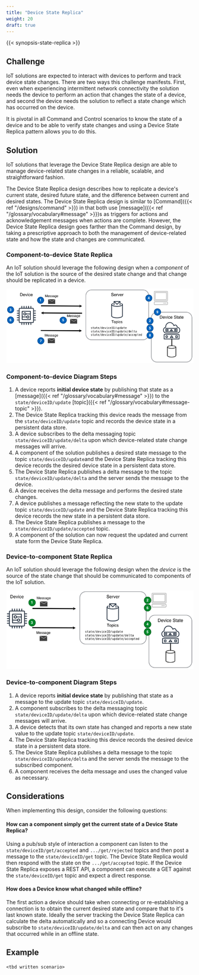```yaml
---
title: "Device State Replica"
weight: 20
draft: true
---
```


{{< synopsis-state-replica >}}
<!--more-->

## Challenge
IoT solutions are expected to interact with devices to perform and track device state changes. There are two ways this challenge manifests. First, even when experiencing intermittent network connectivity the solution needs the device to perform an action that changes the state of a device, and second the device needs the solution to reflect a state change which has occurred on the device.

It is pivotal in all Command and Control scenarios to know the state of a device and to be able to verify state changes and using a Device State Replica pattern allows you to do this.  

## Solution
IoT solutions that leverage the Device State Replica design are able to manage device-related state changes in a reliable, scalable, and straightforward fashion. 

The Device State Replica design describes how to replicate a device's current state, desired future state, and the difference between current and desired states. The Device State Replica design is similar to [Command]({{< ref "/designs/command" >}}) in that both use [message]({{< ref "/glossary/vocabulary#message" >}})s as triggers for actions and acknowledgement messages when actions are complete. However, the Device State Replica design goes farther than the Command design, by taking a prescriptive approach to both the management of device-related state and how the state and changes are communicated. 

### Component-to-device State Replica

An IoT solution should leverage the following design when a *component* of the IoT solution is the source of the desired state change and that change should be replicated in a device.

![Component-to-device State Replica](c2d-state.png)

### Component-to-device Diagram Steps

1. A device reports **initial device state** by publishing that state as a [message]({{< ref "/glossary/vocabulary#message" >}}) to the `state/deviceID/update` [topic]({{< ref "/glossary/vocabulary#message-topic" >}}).
2. The Device State Replica tracking this device reads the message from the `state/deviceID/update` topic and records the device state in a persistent data store.
3. A device subscribes to the delta messaging topic `state/deviceID/update/delta` upon which device-related state change messages will arrive.
4. A component of the solution publishes a desired state message to the topic `state/deviceID/update`and the Device State Replica tracking this device records the desired device state in a persistent data store.
5. The Device State Replica publishes a delta message to the topic `state/deviceID/update/delta` and the server sends the message to the device.
6. A device receives the delta message and performs the desired state changes.
7. A device publishes a message reflecting the new state to the update topic `state/deviceID/update` and the Device State Replica tracking this device records the new state in a persistent data store.
8. The Device State Replica publishes a message to the `state/deviceID/update/accepted` topic.
9. A component of the solution can now request the updated and current state form the Device State Replica.

### Device-to-component State Replica

An IoT solution should leverage the following design when the *device* is the source of the state change that should be communicated to components of the IoT solution.

![Device-to-component State Replication](d2c-state.png)

### Device-to-component Diagram Steps
1. A device reports **initial device state** by publishing that state as a message to the update topic `state/deviceID/update`.
2. A component subscribes to the delta messaging topic `state/deviceID/update/delta` upon which device-related state change messages will arrive.
3. A device detects that its own state has changed and reports a new state value to the update topic `state/deviceID/update`.
4. The Device State Replica tracking this device records the desired device state in a persistent data store.
5. The Device State Replica publishes a delta message to the topic `state/deviceID/update/delta` and the server sends the message to the subscribed component.
6. A component receives the delta message and uses the changed value as necessary.  

## Considerations
When implementing this design, consider the following questions:

#### How can a component simply get the current state of a Device State Replica?
Using a pub/sub style of interaction a component can listen to the `state/deviceID/get/accepted` and `.../get/rejected` topics and then post a message to the `state/deviceID/get` topic. The Device State Replica would then respond with the state on the `.../get/accepted` topic. If the Device State Replica exposes a REST API, a component can execute a GET against the `state/deviceID/get` topic and expect a direct response. 

#### How does a Device know what changed while offline?
The first action a device should take when connecting or re-establishing a connection is to obtain the current desired state and compare that to it's last known state. Ideally the server tracking the Device State Replica can calculate the delta automatically and so a connecting Device would subscribe to `state/deviceID/update/delta` and can then act on any changes that occurred while in an offline state.

## Example
    <tbd written scenario>